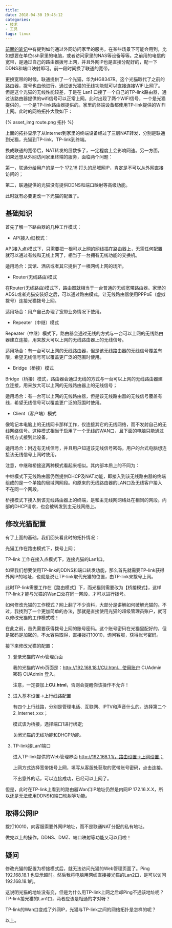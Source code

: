 ```yaml
---
title:  
date: 2018-04-30 19:43:12
categories: 
- 技术
- 工具
tags: linux
---
```


[前面的笔记](http://yukai.space/2017/06/05/%E5%A6%82%E4%BD%95%E4%BB%8E%E5%A4%96%E7%BD%91%E8%AE%BF%E9%97%AE%E5%AE%B6%E9%87%8C%E7%9A%84%E7%94%B5%E8%84%91/)中有提到如何通过外网访问家里的服务。在某些场景下可能会用到，比如想要在单位ssh家里的电脑，或者访问家里的NAS等设备等等。之前用的电信的宽带，是通过自己的路由器拨号上网，并且外网IP也是直接分配好的，配一下DDNS和端口映射即可。前一段时间换了联通的宽带。

更换宽带的时候，联通提供了一个光猫，华为HG8347R。这个光猫取代了之前的路由器，拨号也由他进行。通过该光猫的无线功能就可以直接连接WIFI上网了。但是这个光猫的无线性能较差，于是在 Lan1 口接了一个自己的TP-link路由器，通过该路由器提供的wifi信号可以正常上网。此时出现了两个WIFI信号，一个是光猫提供的，一个是TP-link路由器提供的。家里的终端设备都使用TP-link提供的WIFI上网。此时的网络拓扑大致如下：

{% asset_img route.png 拓扑 %}

<!-- more -->

上面的拓扑显示了从Internet到家里的终端设备经过了三层NAT转发，分别是联通到光猫，光猫到TP-link，TP-link到终端。

换成联通的宽带后，NAT转发的层数多了，一定程度上会影响网速。另一方面，如果还想从外网访问家里终端的服务，面临两个问题：

第一，联通分给用户的是一个 172.16 打头的局域网IP，肯定是不可以从外网直接访问的；

第二，联通提供的光猫没有提供DDNS和端口映射等高级功能。

此时就有必要更改一下光猫的配置了。

## 基础知识

首先了解一下路由器的几种工作模式：

- AP(接入点)模式：

AP(接入点)模式下，只需要把一根可以上网的网线插在路由器上，无需任何配置就可以通过有线和无线上网了，相当于一台拥有无线功能的交换机。

适用场合：宾馆、酒店或者其它提供了一根网线上网的场所。

- Router(无线路由)模式

在Router(无线路由)模式下，路由器就相当于一台普通的无线宽带路由器。家里的ADSL或者光猫安装好之后，可以通过路由模式，让无线路由器使用PPPoE（虚拟拨号）连接光猫拨号上网。

适用场合：用户自己办理了宽带业务情况下使用。

- Repeater（中继）模式

Repeater（中继）模式下，路由器会通过无线的方式与一台可以上网的无线路由器建立连接，用来放大可以上网的无线路由器上的无线信号。

适用场合：有一台可以上网的无线路由器，但是该无线路由器的无线信号覆盖有限，希望无线信号可以覆盖更广泛的范围时使用。

- Bridge（桥接）模式

Bridge（桥接）模式，路由器会通过无线的方式与一台可以上网的无线路由器建立连接，用来放大可以上网的无线路由器上的无线信号；

适用场合：有一台可以上网的无线路由器，但是该无线路由器的无线信号覆盖有线，希望无线信号可以覆盖更广泛的范围时使用。

- Client（客户端）模式

像笔记本电脑上的无线网卡那样工作，仅连接其它的无线网络，而不发射自己的无线网络信号。这种模式相当于启用了一个无线的WAN口，且下面的电脑只能通过有线方式接到此设备。

适用场合：附近有无线信号，并且用户知道该无线信号密码，用户的台式电脑想连接该无线信号上网时使用。

注意，中继和桥接这两种模式看起来相似。其内部本质上的不同为：

中继模式下无线路由器仍然提供DHCP及NAT功能，即接入到该无线路由器的终端组成的是一个单独的局域网网段。和原来的无线路由器的LAN口及无线客户接入不在同一个网段。

桥接模式下接入到该无线路由器上的终端，是和主无线网网络处在相同的网段。内部的DHCP请求，也会被转发到主无线网络上。

## 修改光猫配置

有了上面的基础，我们回头看此时的拓扑情况：

光猫工作在路由模式下，拨号上网；

TP-link 工作在接入点模式下，连接光猫的Lan1口。

如果我们想要使用TP-link的DDNS和端口转发功能，那么首先就需要TP-link获得外网IP的地址，也就是说让TP-link取代光猫的位置，由TP-link来拨号上网。

此时TP-link需要工作在【路由模式】下，而光猫则需要改为【桥接模式】，这样TP-link才能与光猫的Wan口处在同一网段，才可以进行拨号。

如何修改光猫的工作模式？网上翻了不少资料，大部分是讲解如何破解光猫的。不过，我找到了一个更加简单的办法，那就是直接使用光猫的超级管理员账户，就可以修改光猫的工作模式啦！

在此之前，首先需要获得拨号上网的账号密码。这个账号密码在光猫里配好的，但是密码是加密的，不太容易取得，直接拨打10010，询问客服，获得账号密码。

接下来修改光猫的配置：

1. 登录光猫的Web管理页面

   我的光猫的Web页面是：http://192.168.18.1/CU.html，使用账户 CUAdmin   密码 CUAdmin 登入。

   注意，一定要加上**CU.html**，否则会提醒你该操作不允许！

2. 进入基本设置->上行线路配置

    有四个上行线路，分别是管理电话、互联网、IPTV和声音什么的。选择第二个 2_Internet_xxx；

    模式该为桥接，选择端口1进行绑定;

    关闭光猫的无线功能和DHCP功能。

3. TP-link接Lan1端口

    进入TP-link提供的Web管理界面 http://192.168.1.1/，路由设置->上网设置；

    上网方式选择宽带拨号上网，填写从客服处获取的宽带账号密码，点击连接。

    不出意外的话，可以连接成功，已经可以上网了。

但是，此时在TP-link上看到的路由器Wan口IP地址仍然是内网IP 172.16.X.X，所以还是无法使用DDNS和端口映射等功能。

## 取得公网IP

拨打10010，向客服索要外网IP地址，而不是联通NAT分配的私有地址。

做完以上的操作，DDNS、DMZ、端口映射等功能又可以用啦！

## 疑问

修改光猫的配置为桥接模式后，就无法访问光猫的Web管理页面了。Ping 192.168.18.1 也显示超时。然后我将电脑用网线直接接光猫的Lan2口，是可以访问192.168.18.1的。

这说明光猫的地址没有变，但是为什么用TP-link上网之后却Ping不通该地址呢？TP-link接光猫的Lan1口，两者应该是相通的才对呀？

TP-link的Wan口变成了外网IP，光猫与TP-link之间的网络拓扑是怎样的呢？

以上。